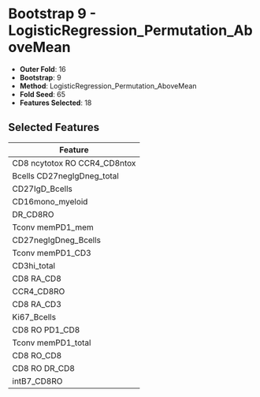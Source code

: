 # Bootstrap 9 - LogisticRegression_Permutation_AboveMean

- **Outer Fold**: 16
- **Bootstrap**: 9
- **Method**: LogisticRegression_Permutation_AboveMean
- **Fold Seed**: 65
- **Features Selected**: 18

## Selected Features

| Feature |
|---------|
| CD8 ncytotox RO CCR4_CD8ntox |
| Bcells CD27negIgDneg_total |
| CD27IgD_Bcells |
| CD16mono_myeloid |
| DR_CD8RO |
| Tconv memPD1_mem |
| CD27negIgDneg_Bcells |
| Tconv memPD1_CD3 |
| CD3hi_total |
| CD8 RA_CD8 |
| CCR4_CD8RO |
| CD8 RA_CD3 |
| Ki67_Bcells |
| CD8 RO PD1_CD8 |
| Tconv memPD1_total |
| CD8 RO_CD8 |
| CD8 RO DR_CD8 |
| intB7_CD8RO |
